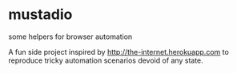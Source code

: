 # mustadio
some helpers for browser automation

A fun side project inspired by http://the-internet.herokuapp.com to reproduce tricky automation scenarios devoid of any state.

